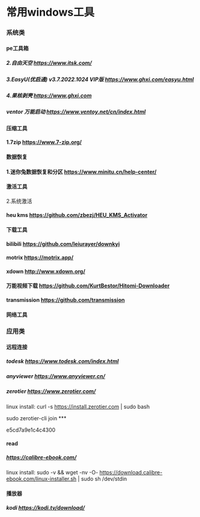 

# 常用windows工具

### 系统类

#### pe工具箱

##### 2.自由天空 https://www.itsk.com/
##### 3.EasyU(优启通) v3.7.2022.1024 VIP版  https://www.ghxi.com/easyu.html
##### 4.果核剥壳 https://www.ghxi.com
#####  ventor 万能启动 https://www.ventoy.net/cn/index.html



#### 压缩工具


#### 1.7zip https://www.7-zip.org/

#### 数据恢复

#### 1.迷你兔数据恢复和分区 https://www.minitu.cn/help-center/


#### 激活工具

2.系统激活

#### heu kms https://github.com/zbezj/HEU_KMS_Activator


#### 下载工具


####  bilibili https://github.com/leiurayer/downkyi
#### motrix https://motrix.app/
#### xdown http://www.xdown.org/
#### 万能视频下载 https://github.com/KurtBestor/Hitomi-Downloader
#### transmission https://github.com/transmission

#### 网络工具

### 应用类
#### 远程连接

##### todesk https://www.todesk.com/index.html

##### anyviewer https://www.anyviewer.cn/

##### zerotier https://www.zerotier.com/
linux install: curl -s https://install.zerotier.com | sudo bash

sudo zerotier-cli join ***

e5cd7a9e1c4c4300

#### read

##### https://calibre-ebook.com/
linux install:  sudo -v && wget -nv -O- https://download.calibre-ebook.com/linux-installer.sh | sudo sh /dev/stdin

#### 播放器
##### kodi https://kodi.tv/download/



